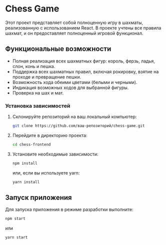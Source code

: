 # Chess Game

Этот проект представляет собой полноценную игру в шахматы, реализованную с использованием React. В проекте учтены все правила шахмат, и он предоставляет полноценный игровой функционал.

## Функциональные возможности

<ul>
  <li>Полная реализация всех шахматных фигур: король, ферзь, ладья, слон, конь и пешка.</li>
  <li>Поддержка всех шахматных правил, включая рокировку, взятие на проходе и превращение пешки.</li>
  <li>Возможность хода обеими цветами (белыми и черными).</li>
  <li>Индикация возможных ходов для выбранной фигуры.</li>
  <li>Проверка на шах и мат.</li>
</ul>

### Установка зависимостей

1. Склонируйте репозиторий на ваш локальный компьютер:

   ```sh
   git clone https://github.com/ваш-репозиторий/chess-game.git
   ```

2. Перейдите в директорию проекта:

   ```sh
   cd chess-frontend
   ```

3. Установите необходимые зависимости:
   ```sh
   npm install
   ```
   или, если вы используете yarn:
   ```sh
   yarn install
   ```

## Запуск приложения

Для запуска приложения в режиме разработки выполните:

```sh
npm start
```

или

```sh
yarn start
```
